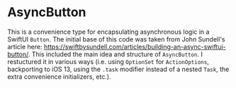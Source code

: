 # AsyncButton

This is a convenience type for encapsulating asynchronous logic in a SwiftUI `Button`. The initial base of this code was taken from John Sundell's article here: <https://swiftbysundell.com/articles/building-an-async-swiftui-button/>. This included the main idea and structure of `AsyncButton`. I restuctured it in various ways (i.e. using `OptionSet` for `ActionOptions`, backporting to iOS 13, using the `.task` modifier instead of a nested `Task`, the extra convenience initializers, etc.).
